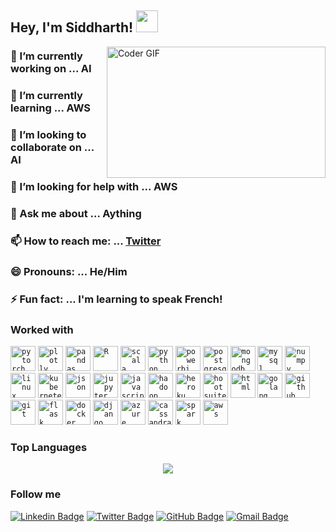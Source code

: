 ## Hey, I'm Siddharth! <img src="https://raw.githubusercontent.com/TheDudeThatCode/TheDudeThatCode/master/Assets/Hi.gif" width=35 height=35>
<p>
<img align="right" alt="Coder GIF" height=210 width=350 src="https://media.giphy.com/media/Cc2lafq8xjgu4/giphy.gif" />
</p>

<p>
  
### 🔭 I’m currently working on ... AI
### 🌱 I’m currently learning ... AWS
### 👯 I’m looking to collaborate on ... AI 
### 🤔 I’m looking for help with ... AWS
### 💬 Ask me about ... Aything
### 📫 How to reach me: ... [Twitter](https://twitter.com/siddharthuchil)
### 😄 Pronouns: ... He/Him
### ⚡ Fun fact: ... I'm learning to speak French!
  
 </p>




### Worked with 

<code><img height="40" src="https://www.vectorlogo.zone/logos/pytorch/pytorch-ar21.svg" title="pytorch"></code>
<code><img height="40" src="https://www.vectorlogo.zone/logos/plot_ly/plot_ly-ar21.svg" title="plotly"></code>
<code><img height="40" src="https://www.vectorlogo.zone/logos/usepanda/usepanda-ar21.svg" title="pandas"></code>
<code><img height="40" src="https://www.vectorlogo.zone/logos/r-project/r-project-ar21.svg" title="R"></code>
<code><img height="40" src="https://www.vectorlogo.zone/logos/scala-lang/scala-lang-ar21.svg" title="scala"></code>
<code><img height="40" src="https://www.vectorlogo.zone/logos/python/python-ar21.svg" title="python"></code>
<code><img height="40" src="https://www.vectorlogo.zone/logos/microsoft_powerbi/microsoft_powerbi-ar21.svg" title="powerbi"></code>
<code><img height="40" src="https://www.vectorlogo.zone/logos/postgresql/postgresql-ar21.svg" title="postgresql"></code>
<code><img height="40" src="https://www.vectorlogo.zone/logos/mongodb/mongodb-ar21.svg" title="mongodb"></code>
<code><img height="40" src="https://www.vectorlogo.zone/logos/mysql/mysql-ar21.svg" title="mysql"></code>
<code><img height="40" src="https://www.vectorlogo.zone/logos/numpy/numpy-ar21.svg" title="numpy"></code>
<code><img height="40" src="https://www.vectorlogo.zone/logos/linux/linux-ar21.svg" title="linux"></code>
<code><img height="40" src="https://www.vectorlogo.zone/logos/kubernetes/kubernetes-ar21.svg" title="kubernetes"></code>
<code><img height="40" src="https://www.vectorlogo.zone/logos/json/json-ar21.svg" title="json"></code>
<code><img height="40" src="https://www.vectorlogo.zone/logos/jupyter/jupyter-ar21.svg" title="jupyter"></code>
<code><img height="40" src="https://www.vectorlogo.zone/logos/javascript/javascript-ar21.svg" title="javascript"></code>
<code><img height="40" src="https://www.vectorlogo.zone/logos/apache_hadoop/apache_hadoop-ar21.svg" title="hadoop"></code>
<code><img height="40" src="https://www.vectorlogo.zone/logos/heroku/heroku-ar21.svg" title="heroku"></code>
<code><img height="40" src="https://www.vectorlogo.zone/logos/hootsuite/hootsuite-ar21.svg" title="hootsuite"></code>
<code><img height="40" src="https://www.vectorlogo.zone/logos/w3_html5/w3_html5-ar21.svg" title="html"></code>
<code><img height="40" src="https://www.vectorlogo.zone/logos/golang/golang-horizontal.svg" title="golang"></code>
<code><img height="40" src="https://www.vectorlogo.zone/logos/github/github-ar21.svg" title="github"></code>
<code><img height="40" src="https://www.vectorlogo.zone/logos/git-scm/git-scm-ar21.svg" title="git"></code>
<code><img height="40" src="https://www.vectorlogo.zone/logos/pocoo_flask/pocoo_flask-ar21.svg" title="flask"></code>
<code><img height="40" src="https://www.vectorlogo.zone/logos/docker/docker-ar21.svg" title="docker"></code>
<code><img height="40" src="https://www.vectorlogo.zone/logos/djangoproject/djangoproject-ar21.svg" title="django"></code>
<code><img height="40" src="https://www.vectorlogo.zone/logos/microsoft_azure/microsoft_azure-ar21.svg" title="azure"></code>
<code><img height="40" src="https://www.vectorlogo.zone/logos/apache_cassandra/apache_cassandra-ar21.svg" title="cassandra"></code>
<code><img height="40" src="https://www.vectorlogo.zone/logos/apache_spark/apache_spark-ar21.svg" title="spark"></code>
<code><img height="40" src="https://www.vectorlogo.zone/logos/amazon_aws/amazon_aws-ar21.svg" title="aws"></code>

### Top Languages

<p align="center">
<a href = "https://github.com/SiddharthUchil">
  <img src="https://github-readme-stats-aj8vj7k8x.vercel.app/api/top-langs/?username=SiddharthUchil&layout=compact&title_color=ffc857&icon_color=8ac926&text_color=daf7dc&bg_color=151515&card_width=400">
</a>
</p>


### Follow me

[![Linkedin Badge](https://img.shields.io/badge/-Siddharth%20U-blue?style=flat-circle&logo=Linkedin&logoColor=white&link=https://https://www.linkedin.com/in/siddharthuchil/)](https://www.linkedin.com/in/siddharthuchil/) [![Twitter Badge](https://img.shields.io/badge/-siddharthuchil-blue?style=flat-circle&labelColor=1ca0f1&logo=twitter&logoColor=white&link=https://twitter.com/siddharthuchil)](https://twitter.com/siddharthuchil) [![GitHub Badge](https://img.shields.io/badge/-Siddharth%20U-24292e?style=flat-circle&labelColor=24292e&logo=github&logoColor=white&link=https://github.com/SiddharthUchil)](https://github.com/SiddharthUchil) [![Gmail Badge](https://img.shields.io/badge/-siddharth.uchil-red?style=flat-circle&labelColor=d54b3d&logo=gmail&logoColor=white&link=mailto:siddharth.uchil@gmail.com)](mailto:siddharth.uchil@gmail.com)

